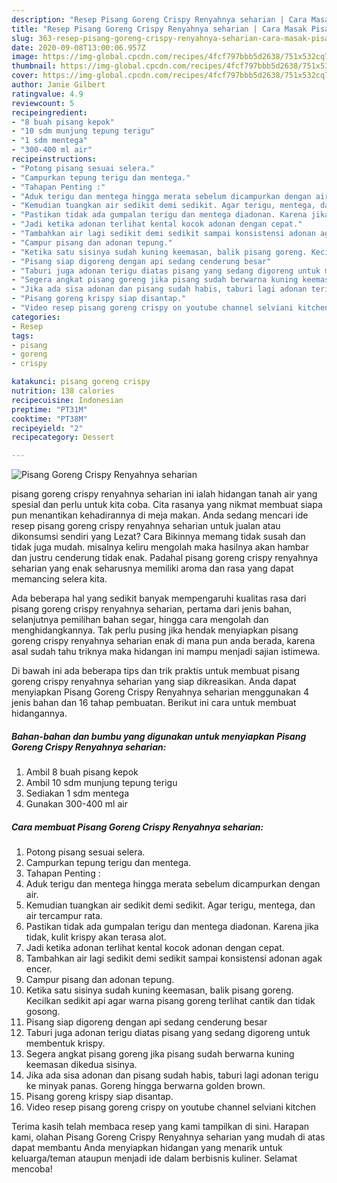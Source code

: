```yaml
---
description: "Resep Pisang Goreng Crispy Renyahnya seharian | Cara Masak Pisang Goreng Crispy Renyahnya seharian Yang Enak dan Simpel"
title: "Resep Pisang Goreng Crispy Renyahnya seharian | Cara Masak Pisang Goreng Crispy Renyahnya seharian Yang Enak dan Simpel"
slug: 363-resep-pisang-goreng-crispy-renyahnya-seharian-cara-masak-pisang-goreng-crispy-renyahnya-seharian-yang-enak-dan-simpel
date: 2020-09-08T13:00:06.957Z
image: https://img-global.cpcdn.com/recipes/4fcf797bbb5d2638/751x532cq70/pisang-goreng-crispy-renyahnya-seharian-foto-resep-utama.jpg
thumbnail: https://img-global.cpcdn.com/recipes/4fcf797bbb5d2638/751x532cq70/pisang-goreng-crispy-renyahnya-seharian-foto-resep-utama.jpg
cover: https://img-global.cpcdn.com/recipes/4fcf797bbb5d2638/751x532cq70/pisang-goreng-crispy-renyahnya-seharian-foto-resep-utama.jpg
author: Janie Gilbert
ratingvalue: 4.9
reviewcount: 5
recipeingredient:
- "8 buah pisang kepok"
- "10 sdm munjung tepung terigu"
- "1 sdm mentega"
- "300-400 ml air"
recipeinstructions:
- "Potong pisang sesuai selera."
- "Campurkan tepung terigu dan mentega."
- "Tahapan Penting :"
- "Aduk terigu dan mentega hingga merata sebelum dicampurkan dengan air."
- "Kemudian tuangkan air sedikit demi sedikit. Agar terigu, mentega, dan air tercampur rata."
- "Pastikan tidak ada gumpalan terigu dan mentega diadonan. Karena jika tidak, kulit krispy akan terasa alot."
- "Jadi ketika adonan terlihat kental kocok adonan dengan cepat."
- "Tambahkan air lagi sedikit demi sedikit sampai konsistensi adonan agak encer."
- "Campur pisang dan adonan tepung."
- "Ketika satu sisinya sudah kuning keemasan, balik pisang goreng. Kecilkan sedikit api agar warna pisang goreng terlihat cantik dan tidak gosong."
- "Pisang siap digoreng dengan api sedang cenderung besar"
- "Taburi juga adonan terigu diatas pisang yang sedang digoreng untuk membentuk krispy."
- "Segera angkat pisang goreng jika pisang sudah berwarna kuning keemasan dikedua sisinya."
- "Jika ada sisa adonan dan pisang sudah habis, taburi lagi adonan terigu ke minyak panas. Goreng hingga berwarna golden brown."
- "Pisang goreng krispy siap disantap."
- "Video resep pisang goreng crispy on youtube channel selviani kitchen"
categories:
- Resep
tags:
- pisang
- goreng
- crispy

katakunci: pisang goreng crispy 
nutrition: 138 calories
recipecuisine: Indonesian
preptime: "PT31M"
cooktime: "PT38M"
recipeyield: "2"
recipecategory: Dessert

---
```



![Pisang Goreng Crispy Renyahnya seharian](https://img-global.cpcdn.com/recipes/4fcf797bbb5d2638/751x532cq70/pisang-goreng-crispy-renyahnya-seharian-foto-resep-utama.jpg)


pisang goreng crispy renyahnya seharian ini ialah hidangan tanah air yang spesial dan perlu untuk kita coba. Cita rasanya yang nikmat membuat siapa pun menantikan kehadirannya di meja makan.
Anda sedang mencari ide resep pisang goreng crispy renyahnya seharian untuk jualan atau dikonsumsi sendiri yang Lezat? Cara Bikinnya memang tidak susah dan tidak juga mudah. misalnya keliru mengolah maka hasilnya akan hambar dan justru cenderung tidak enak. Padahal pisang goreng crispy renyahnya seharian yang enak seharusnya memiliki aroma dan rasa yang dapat memancing selera kita.

Ada beberapa hal yang sedikit banyak mempengaruhi kualitas rasa dari pisang goreng crispy renyahnya seharian, pertama dari jenis bahan, selanjutnya pemilihan bahan segar, hingga cara mengolah dan menghidangkannya. Tak perlu pusing jika hendak menyiapkan pisang goreng crispy renyahnya seharian enak di mana pun anda berada, karena asal sudah tahu triknya maka hidangan ini mampu menjadi sajian istimewa.




Di bawah ini ada beberapa tips dan trik praktis untuk membuat pisang goreng crispy renyahnya seharian yang siap dikreasikan. Anda dapat menyiapkan Pisang Goreng Crispy Renyahnya seharian menggunakan 4 jenis bahan dan 16 tahap pembuatan. Berikut ini cara untuk membuat hidangannya.

<!--inarticleads1-->

##### Bahan-bahan dan bumbu yang digunakan untuk menyiapkan Pisang Goreng Crispy Renyahnya seharian:

1. Ambil 8 buah pisang kepok
1. Ambil 10 sdm munjung tepung terigu
1. Sediakan 1 sdm mentega
1. Gunakan 300-400 ml air




<!--inarticleads2-->

##### Cara membuat Pisang Goreng Crispy Renyahnya seharian:

1. Potong pisang sesuai selera.
1. Campurkan tepung terigu dan mentega.
1. Tahapan Penting :
1. Aduk terigu dan mentega hingga merata sebelum dicampurkan dengan air.
1. Kemudian tuangkan air sedikit demi sedikit. Agar terigu, mentega, dan air tercampur rata.
1. Pastikan tidak ada gumpalan terigu dan mentega diadonan. Karena jika tidak, kulit krispy akan terasa alot.
1. Jadi ketika adonan terlihat kental kocok adonan dengan cepat.
1. Tambahkan air lagi sedikit demi sedikit sampai konsistensi adonan agak encer.
1. Campur pisang dan adonan tepung.
1. Ketika satu sisinya sudah kuning keemasan, balik pisang goreng. Kecilkan sedikit api agar warna pisang goreng terlihat cantik dan tidak gosong.
1. Pisang siap digoreng dengan api sedang cenderung besar
1. Taburi juga adonan terigu diatas pisang yang sedang digoreng untuk membentuk krispy.
1. Segera angkat pisang goreng jika pisang sudah berwarna kuning keemasan dikedua sisinya.
1. Jika ada sisa adonan dan pisang sudah habis, taburi lagi adonan terigu ke minyak panas. Goreng hingga berwarna golden brown.
1. Pisang goreng krispy siap disantap.
1. Video resep pisang goreng crispy on youtube channel selviani kitchen




Terima kasih telah membaca resep yang kami tampilkan di sini. Harapan kami, olahan Pisang Goreng Crispy Renyahnya seharian yang mudah di atas dapat membantu Anda menyiapkan hidangan yang menarik untuk keluarga/teman ataupun menjadi ide dalam berbisnis kuliner. Selamat mencoba!
